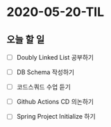 # 2020-05-20-TIL

## 오늘 할 일

- [ ] Doubly Linked List 공부하기
- [ ] DB Schema 작성하기
- [ ] 코드스쿼드 수업 듣기
- [ ] Github Actions CD 의논하기
- [ ] Spring Project Initialize 하기

